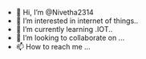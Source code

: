 - 👋 Hi, I’m @Nivetha2314
- 👀 I’m interested in internet of things..
- 🌱 I’m currently learning .IOT..
- 💞️ I’m looking to collaborate on ...
- 📫 How to reach me ...

<!---
Nivetha2314/Nivetha2314 is a ✨ special ✨ repository because its `README.md` (this file) appears on your GitHub profile.
You can click the Preview link to take a look at your changes.
--->
